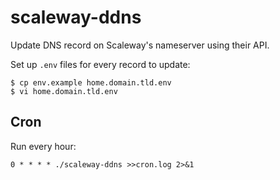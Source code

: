 # scaleway-ddns

Update DNS record on Scaleway's nameserver using their API.

Set up `.env` files for every record to update:
```
$ cp env.example home.domain.tld.env
$ vi home.domain.tld.env
```

## Cron

Run every hour:
```
0 * * * * ./scaleway-ddns >>cron.log 2>&1
```
